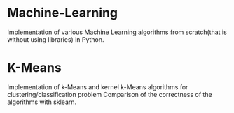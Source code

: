 # Machine-Learning
Implementation of various Machine Learning algorithms from scratch(that is without using libraries) in Python.

# K-Means

Implementation of k-Means and kernel k-Means algorithms for clustering/classification problem
Comparison of the correctness of the algorithms with sklearn.
